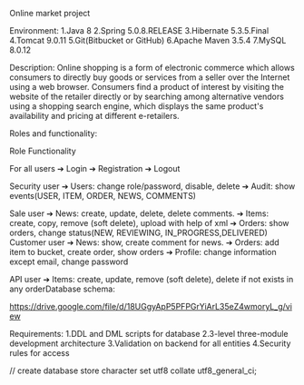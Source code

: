 Online market project

Environment:
1.Java 8
2.Spring 5.0.8.RELEASE
3.Hibernate 5.3.5.Final
4.Tomcat 9.0.11
5.Git(Bitbucket or GitHub)
6.Apache Maven 3.5.4
7.MySQL 8.0.12

Description:
Online shopping is a form of electronic commerce which allows consumers to
directly buy goods or services from a seller over the Internet using a web browser.
Consumers find a product of interest by visiting the website of the retailer directly or
by searching among alternative vendors using a shopping search engine, which
displays the same product's availability and pricing at different e-retailers.

Roles and functionality:

Role				Functionality

For all users 			➔ Login
				➔ Registration
				➔ Logout

Security user 			➔ Users: change role/password, disable, delete
				➔ Audit: show events(USER, ITEM, ORDER, NEWS, COMMENTS)

Sale user 			➔ News: create, update, delete, delete comments.
				➔ Items: create, copy, remove (soft delete), upload with help of xml
				➔ Orders: show orders, change status(NEW, REVIEWING, IN_PROGRESS,DELIVERED)
Customer user			➔ News: show, create comment for news.
				➔ Orders: add item to bucket, create order, show orders
				➔ Profile: change information except email, change password

API user 			➔ Items: create, update, remove (soft delete), delete if not exists in any orderDatabase schema:

https://drive.google.com/file/d/18UGgyApP5PFPGrYiArL35eZ4wmoryL_g/view

Requirements:
1.DDL and DML scripts for database
2.3-level three-module development architecture
3.Validation on backend for all entities
4.Security rules for access

// create database store character set utf8 collate utf8_general_ci;